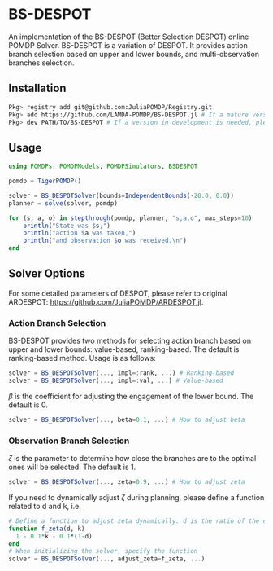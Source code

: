 # BS-DESPOT
An implementation of the BS-DESPOT (Better Selection DESPOT) online POMDP Solver. BS-DESPOT is a variation of DESPOT. It provides action branch selection based on upper and lower bounds, and multi-observation branches selection.

## Installation
```bash
Pkg> registry add git@github.com:JuliaPOMDP/Registry.git
Pkg> add https://github.com/LAMDA-POMDP/BS-DESPOT.jl # If a mature version is needed
Pkg> dev PATH/TO/BS-DESPOT # If a version in development is needed, please first clone the project to the local.
```

## Usage
```julia
using POMDPs, POMDPModels, POMDPSimulators, BSDESPOT

pomdp = TigerPOMDP()

solver = BS_DESPOTSolver(bounds=IndependentBounds(-20.0, 0.0))
planner = solve(solver, pomdp)

for (s, a, o) in stepthrough(pomdp, planner, "s,a,o", max_steps=10)
    println("State was $s,")
    println("action $a was taken,")
    println("and observation $o was received.\n")
end
```

## Solver Options
For some detailed parameters of DESPOT, please refer to original ARDESPOT: https://github.com/JuliaPOMDP/ARDESPOT.jl.

### Action Branch Selection
BS-DESPOT provides two methods for selecting action branch based on upper and lower bounds: value-based, ranking-based. The default is ranking-based method. Usage is as follows:
```julia
solver = BS_DESPOTSolver(..., impl=:rank, ...) # Ranking-based
solver = BS_DESPOTSolver(..., impl=:val, ...) # Value-based
```
$\beta$ is the coefficient for adjusting the engagement of the lower bound. The default is 0.
```julia
solver = BS_DESPOTSolver(..., beta=0.1, ...) # How to adjust beta
```

### Observation Branch Selection
$\zeta$ is the parameter to determine how close the branches are to the optimal ones will be selected. The default is 1.
```julia
solver = BS_DESPOTSolver(..., zeta=0.9, ...) # How to adjust zeta
```
If you need to dynamically adjust $\zeta$ during planning, please define a function related to d and k, i.e.
```julia
# Define a function to adjust zeta dynamically. d is the ratio of the current depth to the maximum depth, k is the ratio of the number of current scenarios to K.
function f_zeta(d, k)
  1 - 0.1*k - 0.1*(1-d)
end
# When initializing the solver, specify the function
solver = BS_DESPOTSolver(..., adjust_zeta=f_zeta, ...)
```
